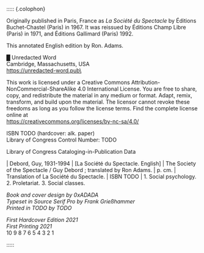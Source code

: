 ::::: {.colophon}

Originally published in Paris, France as _La Société du Spectacle_ by Éditions
Buchet-Chastel (Paris) in 1967. It was reissued by Éditions Champ Libre (Paris)
in 1971, and Éditions Gallimard (Paris) 1992.

This annotated English edition by Ron. Adams.

█ Unredacted Word\
Cambridge, Massachusetts, USA\
https://unredacted-word.pub\

This work is licensed under a Creative Commons
Attribution-NonCommercial-ShareAlike 4.0 International License. You are free to
share, copy, and redistribute the material in any medium or format. Adapt,
remix, transform, and build upon the material. The licensor cannot revoke these
freedoms as long as you follow the license terms. Find the complete license
online at\
https://creativecommons.org/licenses/by-nc-sa/4.0/

ISBN TODO (hardcover: alk. paper)\
Library of Congress Control Number: TODO

Library of Congress Cataloging-in-Publication Data

<!-- prettier-ignore-start -->
| Debord, Guy, 1931-1994
|     [La Société du Spectacle. English]
|     The Society of the Spectacle / Guy Debord ; translated by Ron Adams.
|         p. cm.
|     Translation of La Société du Spectacle.
|     ISBN TODO
|     1. Social psychology. 2. Proletariat. 3. Social classes.
<!-- prettier-ignore-end -->

_Book and cover design by 0xADADA_\
_Typeset in Source Serif Pro by Frank Grießhammer_\
_Printed in TODO by TODO_

_First Hardcover Edition 2021_\
_First Printing 2021_\
10 9 8 7 6 5 4 3 2 1

:::::
